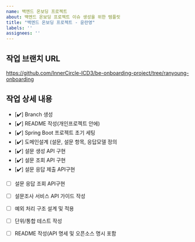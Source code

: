 ```yaml
---
name: 백엔드 온보딩 프로젝트
about: 백엔드 온보딩 프로젝트 이슈 생성을 위한 템플릿
title: "백엔드 온보딩 프로젝트 - 윤란영"
labels: ''
assignees: ''
---
```


## 작업 브랜치 URL

https://github.com/InnerCircle-ICD3/be-onboarding-project/tree/ranyoung-onboarding

## 작업 상세 내용

- [✔️] Branch 생성
- [✔️] README 작성(개인프로젝트 안에)
- [✔️] Spring Boot 프로젝트 초기 세팅
- [✔️] 도메인설계 (설문, 설문 항목, 응답모델 정의
- [✔️] 설문 생성 API 구현
- [✔️] 설문 조회 API 구현
- [✔️] 설문 응답 제출 API구현
- [ ] 설문 응답 조회 API구현
- [ ] 설문조사 서비스 API 가이드 작성
- [ ] 예외 처리 구조 설계 및 적용
- [ ] 단위/통합 테스트 작성
- [ ] README 작성(API 명세 및 오픈소스 명시 포함



